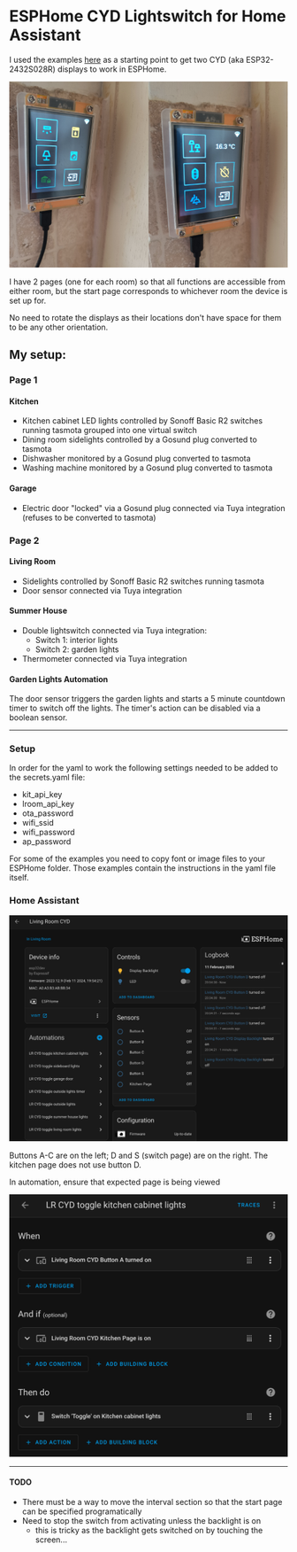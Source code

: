 # ESPHome CYD Lightswitch for Home Assistant

I used the examples [here](https://github.com/witnessmenow/ESP32-Cheap-Yellow-Display/tree/main/Examples/ESPHome) as a starting point to get two CYD (aka ESP32-2432S028R) displays to work in ESPHome.

<img src="./images/CYD-page1.jpg" width="50%" alt="page1" /><img src="./images/CYD-page2.jpg" width="50%" alt="page2" />

I have 2 pages (one for each room) so that all functions are accessible from either room, but the start page corresponds to whichever room the device is set up for.

No need to rotate the displays as their locations don't have space for them to be any other orientation.

## My setup:

### Page 1

#### Kitchen

- Kitchen cabinet LED lights controlled by Sonoff Basic R2 switches running tasmota grouped into one virtual switch
- Dining room sidelights controlled by a Gosund plug converted to tasmota
- Dishwasher monitored by a Gosund plug converted to tasmota
- Washing machine monitored by a Gosund plug converted to tasmota

#### Garage

- Electric door "locked" via a Gosund plug connected via Tuya integration (refuses to be converted to tasmota)

### Page 2

#### Living Room

- Sidelights controlled by Sonoff Basic R2 switches running tasmota
- Door sensor connected via Tuya integration

#### Summer House

- Double lightswitch connected via Tuya integration:
  - Switch 1: interior lights
  - Switch 2: garden lights
- Thermometer connected via Tuya integration

#### Garden Lights Automation

The door sensor triggers the garden lights and starts a 5 minute countdown timer to switch off the lights.  The timer's action can be disabled via a boolean sensor.

***

### Setup

In order for the yaml to work the following settings needed to be added to the secrets.yaml file:
 - kit_api_key
 - lroom_api_key
 - ota_password
 - wifi_ssid
 - wifi_password
 - ap_password

For some of the examples you need to copy font or image files to your ESPHome folder. Those examples contain the instructions in the yaml file itself.

### Home Assistant

![Device page](./images/ha-device-CYD.png)

Buttons A-C are on the left; D and S (switch page) are on the right.  The kitchen page does not use button D.

In automation, ensure that expected page is being viewed

![Automation page](./images/CYD-automation.png)

***

#### TODO

- There must be a way to move the interval section so that the start page can be specified programatically
- Need to stop the switch from activating unless the backlight is on
  - this is tricky as the backlight gets switched on by touching the screen...
